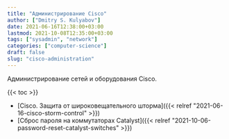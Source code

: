 ```yaml
---
title: "Администрирование Cisco"
author: ["Dmitry S. Kulyabov"]
date: 2021-06-16T12:38:00+03:00
lastmod: 2021-10-08T12:35:00+03:00
tags: ["sysadmin", "network"]
categories: ["computer-science"]
draft: false
slug: "cisco-administration"
---
```


Администрирование сетей и оборудования Cisco.

<!--more-->

{{< toc >}}

-   [Cisco. Защита от широковещательного шторма]({{< relref "2021-06-16-cisco-storm-control" >}})
-   [Сброс пароля на коммутаторах Catalyst]({{< relref "2021-10-06-password-reset-catalyst-switches" >}})
